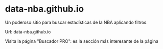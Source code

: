 # data-nba.github.io
Un poderoso sitio para buscar estadísticas de la NBA aplicando filtros

Url: data-nba.github.io

Visita la página "Buscador PRO": es la sección más interesante de la página
